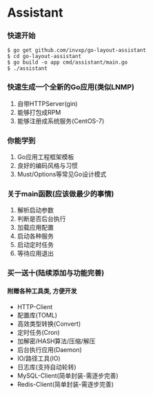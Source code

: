 # Assistant

### 快速开始
```
$ go get github.com/invxp/go-layout-assistant
$ cd go-layout-assistant
$ go build -o app cmd/assistant/main.go
$ ./assistant
```
### 快速生成一个全新的Go应用(类似LNMP)
1. 自带HTTPServer(gin)
2. 能够打包成RPM
3. 能够注册成系统服务(CentOS-7)

### 你能学到
1. Go应用工程框架模板
2. 良好的编码风格与习惯
3. Must/Options等常见Go设计模式

### 关于main函数(应该做最少的事情)
1. 解析启动参数
2. 判断是否后台执行
3. 加载应用配置
4. 启动各种服务
5. 启动定时任务
6. 等待应用退出

### 买一送十(陆续添加与功能完善)
#### 附赠各种工具类, 方便开发
* HTTP-Client
* 配置库(TOML)
* 高效类型转换(Convert)
* 定时任务(Cron)
* 加解密/HASH算法/压缩/解压
* 后台执行应用(Daemon)
* IO/路径工具(IO)
* 日志库(支持自动轮转)
* MySQL-Client(简单封装-需逐步完善)
* Redis-Client(简单封装-需逐步完善)
